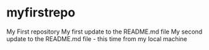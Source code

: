 # myfirstrepo
My First repository
My first update to the README.md file
My second update to the README.md file - this time from my local machine